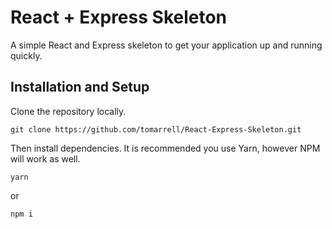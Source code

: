 # React + Express Skeleton
A simple React and Express skeleton to get your application up and running quickly.

## Installation and Setup
Clone the repository locally.
```
git clone https://github.com/tomarrell/React-Express-Skeleton.git
```

Then install dependencies. It is recommended you use Yarn, however NPM will work as well.
```
yarn
```
or
```
npm i
```


